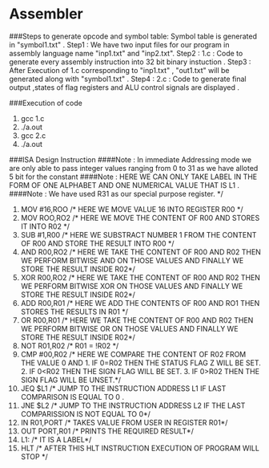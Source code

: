 # Assembler

###Steps to generate opcode and symbol table:
Symbol table is generated in "symbol1.txt" . 
Step1 :	We have two input files for our program in assembly language name "inp1.txt" and "inp2.txt".
Step2 : 1.c : Code to generate every assembly instruction into 32 bit binary instuction .
Step3 : After Execution of 1.c corresponding to "inp1.txt" , "out1.txt" will be generated along with "symbol1.txt" .
Step4 :	2.c : Code to generate final output ,states of flag registers and ALU control signals are displayed .

###Execution of code
1. gcc 1.c
2. ./a.out
3. gcc 2.c
4. ./a.out

###ISA Design Instruction
####Note : In immediate Addressing mode we are only able to pass integer values ranging from 0 to 31 as we have alloted 5 bit for the constant
####Note : HERE WE CAN ONLY TAKE LABEL IN THE FORM OF ONE ALPHABET  AND ONE NUMERICAL VALUE THAT IS L1 .
####Note : We have used R31 as our special purpose register. */

1. MOV #16,ROO  /* HERE WE MOVE VALUE 16 INTO REGISTER R00 */
2. MOV ROO,RO2  /* HERE WE MOVE THE CONTENT OF R00 AND STORES IT INTO R02 */
3. SUB #1,R00   /* HERE WE SUBSTRACT NUMBER 1 FROM THE CONTENT OF R00 AND 	STORE THE RESULT INTO R00 */
4. AND R00,RO2  /* HERE WE TAKE THE CONTENT OF R00 AND R02 THEN WE PERFORM  BITWISE AND ON THOSE VALUES AND FINALLY WE STORE THE 			RESULT INSIDE R02*/ 
5. XOR R00,RO2  /* HERE WE TAKE THE CONTENT OF R00 AND R02 THEN WE PERFORM  BITWISE XOR ON THOSE VALUES AND FINALLY WE STORE THE 			RESULT INSIDE R02*/ 
6. ADD R00,R01  /* HERE WE ADD THE CONTENTS OF R00 AND RO1 THEN STORES THE RESULTS IN R01 */                   
7. OR R00,R01   /* HERE WE TAKE THE CONTENT OF R00 AND R02 THEN WE PERFORM  BITWISE OR ON THOSE VALUES AND FINALLY WE STORE THE 			RESULT INSIDE R02*/
8. NOT R01,R02  /* R01 = !R02 */
9. CMP #00,R02  /* HERE WE COMPARE THE CONTENT OF R02 FROM THE VALUE 0 AND 
		1. IF 0=R02 THEN THE STATUS FLAG Z WILL BE SET.
		2. IF 0<R02  THEN THE SIGN FLAG WILL BE SET.
		3. IF 0>R02   THEN THE SIGN FLAG WILL BE UNSET.*/
10. JEQ $L1      /* JUMP TO THE INSTRUCTION ADDRESS L1 IF LAST COMPARISON IS EQUAL TO 0 .
11. JNE $L2      /* JUMP TO THE INSTRUCTION ADDRESS L2 IF THE LAST COMPARISSION IS NOT EQUAL TO 0*/
12. IN R01,PORT  /* TAKES VALUE FROM USER IN REGISTER R01*/
13. OUT PORT,R01 /* PRINTS THE REQUIRED RESULT*/		
14. L1:          /* IT IS A LABEL*/
15. HLT          /* AFTER THIS HLT INSTRUCTION EXECUTION OF PROGRAM WILL STOP */
